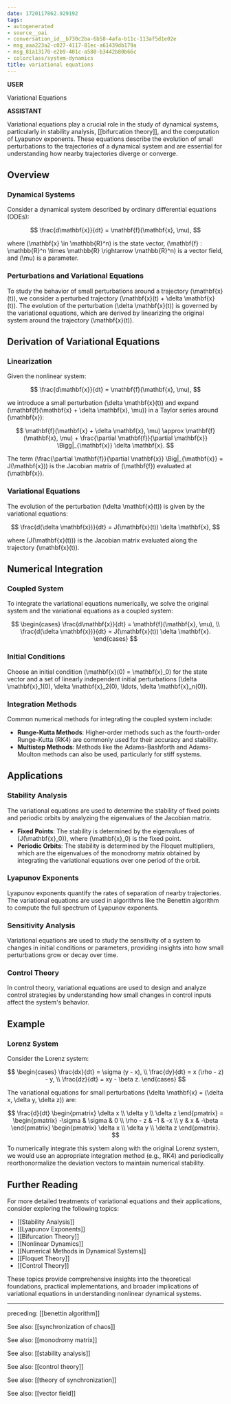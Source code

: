 ```yaml
---
date: 1720117862.929192
tags:
- autogenerated
- source__oai
- conversation_id__b730c2ba-6b58-4afa-b11c-113af5d1e02e
- msg_aaa223a2-c027-4117-81ec-a61439db179a
- msg_81a13170-e2b9-401c-a580-b3442b80b66c
- colorclass/system-dynamics
title: variational equations
---
```


**USER**

Variational Equations


**ASSISTANT**

Variational equations play a crucial role in the study of dynamical systems, particularly in stability analysis, [[bifurcation theory]], and the computation of Lyapunov exponents. These equations describe the evolution of small perturbations to the trajectories of a dynamical system and are essential for understanding how nearby trajectories diverge or converge.

## Overview

### Dynamical Systems

Consider a dynamical system described by ordinary differential equations (ODEs):

$$
\frac{d\mathbf{x}}{dt} = \mathbf{f}(\mathbf{x}, \mu),
$$

where \(\mathbf{x} \in \mathbb{R}^n\) is the state vector, \(\mathbf{f} : \mathbb{R}^n \times \mathbb{R} \rightarrow \mathbb{R}^n\) is a vector field, and \(\mu\) is a parameter.

### Perturbations and Variational Equations

To study the behavior of small perturbations around a trajectory \(\mathbf{x}(t)\), we consider a perturbed trajectory \(\mathbf{x}(t) + \delta \mathbf{x}(t)\). The evolution of the perturbation \(\delta \mathbf{x}(t)\) is governed by the variational equations, which are derived by linearizing the original system around the trajectory \(\mathbf{x}(t)\).

## Derivation of Variational Equations

### Linearization

Given the nonlinear system:

$$
\frac{d\mathbf{x}}{dt} = \mathbf{f}(\mathbf{x}, \mu),
$$

we introduce a small perturbation \(\delta \mathbf{x}(t)\) and expand \(\mathbf{f}(\mathbf{x} + \delta \mathbf{x}, \mu)\) in a Taylor series around \(\mathbf{x}\):

$$
\mathbf{f}(\mathbf{x} + \delta \mathbf{x}, \mu) \approx \mathbf{f}(\mathbf{x}, \mu) + \frac{\partial \mathbf{f}}{\partial \mathbf{x}} \Bigg|_{\mathbf{x}} \delta \mathbf{x}.
$$

The term \(\frac{\partial \mathbf{f}}{\partial \mathbf{x}} \Big|_{\mathbf{x}} = J(\mathbf{x})\) is the Jacobian matrix of \(\mathbf{f}\) evaluated at \(\mathbf{x}\).

### Variational Equations

The evolution of the perturbation \(\delta \mathbf{x}(t)\) is given by the variational equations:

$$
\frac{d(\delta \mathbf{x})}{dt} = J(\mathbf{x}(t)) \delta \mathbf{x},
$$

where \(J(\mathbf{x}(t))\) is the Jacobian matrix evaluated along the trajectory \(\mathbf{x}(t)\).

## Numerical Integration

### Coupled System

To integrate the variational equations numerically, we solve the original system and the variational equations as a coupled system:

$$
\begin{cases}
\frac{d\mathbf{x}}{dt} = \mathbf{f}(\mathbf{x}, \mu), \\
\frac{d(\delta \mathbf{x})}{dt} = J(\mathbf{x}(t)) \delta \mathbf{x}.
\end{cases}
$$

### Initial Conditions

Choose an initial condition \(\mathbf{x}(0) = \mathbf{x}_0\) for the state vector and a set of linearly independent initial perturbations \(\delta \mathbf{x}_1(0), \delta \mathbf{x}_2(0), \ldots, \delta \mathbf{x}_n(0)\).

### Integration Methods

Common numerical methods for integrating the coupled system include:

- **Runge-Kutta Methods**: Higher-order methods such as the fourth-order Runge-Kutta (RK4) are commonly used for their accuracy and stability.
- **Multistep Methods**: Methods like the Adams-Bashforth and Adams-Moulton methods can also be used, particularly for stiff systems.

## Applications

### Stability Analysis

The variational equations are used to determine the stability of fixed points and periodic orbits by analyzing the eigenvalues of the Jacobian matrix.

- **Fixed Points**: The stability is determined by the eigenvalues of \(J(\mathbf{x}_0)\), where \(\mathbf{x}_0\) is the fixed point.
- **Periodic Orbits**: The stability is determined by the Floquet multipliers, which are the eigenvalues of the monodromy matrix obtained by integrating the variational equations over one period of the orbit.

### Lyapunov Exponents

Lyapunov exponents quantify the rates of separation of nearby trajectories. The variational equations are used in algorithms like the Benettin algorithm to compute the full spectrum of Lyapunov exponents.

### Sensitivity Analysis

Variational equations are used to study the sensitivity of a system to changes in initial conditions or parameters, providing insights into how small perturbations grow or decay over time.

### Control Theory

In control theory, variational equations are used to design and analyze control strategies by understanding how small changes in control inputs affect the system's behavior.

## Example

### Lorenz System

Consider the Lorenz system:

$$
\begin{cases}
\frac{dx}{dt} = \sigma (y - x), \\
\frac{dy}{dt} = x (\rho - z) - y, \\
\frac{dz}{dt} = xy - \beta z.
\end{cases}
$$

The variational equations for small perturbations \(\delta \mathbf{x} = (\delta x, \delta y, \delta z)\) are:

$$
\frac{d}{dt} \begin{pmatrix} \delta x \\ \delta y \\ \delta z \end{pmatrix} = \begin{pmatrix}
-\sigma & \sigma & 0 \\
\rho - z & -1 & -x \\
y & x & -\beta
\end{pmatrix} \begin{pmatrix} \delta x \\ \delta y \\ \delta z \end{pmatrix}.
$$

To numerically integrate this system along with the original Lorenz system, we would use an appropriate integration method (e.g., RK4) and periodically reorthonormalize the deviation vectors to maintain numerical stability.

## Further Reading

For more detailed treatments of variational equations and their applications, consider exploring the following topics:

- [[Stability Analysis]]
- [[Lyapunov Exponents]]
- [[Bifurcation Theory]]
- [[Nonlinear Dynamics]]
- [[Numerical Methods in Dynamical Systems]]
- [[Floquet Theory]]
- [[Control Theory]]

These topics provide comprehensive insights into the theoretical foundations, practical implementations, and broader implications of variational equations in understanding nonlinear dynamical systems.


---

preceding: [[benettin algorithm]]

See also: [[synchronization of chaos]]


See also: [[monodromy matrix]]


See also: [[stability analysis]]


See also: [[control theory]]


See also: [[theory of synchronization]]


See also: [[vector field]]
